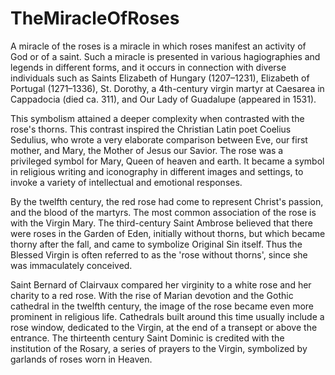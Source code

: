 # TheMiracleOfRoses

A miracle of the roses is a miracle in which roses manifest an activity of God or of a saint. Such a miracle is presented in various hagiographies and legends in different forms, and it occurs in connection with diverse individuals such as Saints Elizabeth of Hungary (1207–1231), Elizabeth of Portugal (1271–1336), St. Dorothy, a 4th-century virgin martyr at Caesarea in Cappadocia (died ca. 311), and Our Lady of Guadalupe (appeared in 1531).

This symbolism attained a deeper complexity when contrasted with the rose's thorns. This contrast inspired the Christian Latin poet Coelius Sedulius, who wrote a very elaborate comparison between Eve, our first mother, and Mary, the Mother of Jesus our Savior. The rose was a privileged symbol for Mary, Queen of heaven and earth. It became a symbol in religious writing and iconography in different images and settings, to invoke a variety of intellectual and emotional responses.

By the twelfth century, the red rose had come to represent Christ's passion, and the blood of the martyrs. The most common association of the rose is with the Virgin Mary. The third-century Saint Ambrose believed that there were roses in the Garden of Eden, initially without thorns, but which became thorny after the fall, and came to symbolize Original Sin itself. Thus the Blessed Virgin is often referred to as the 'rose without thorns', since she was immaculately conceived.

Saint Bernard of Clairvaux compared her virginity to a white rose and her charity to a red rose. With the rise of Marian devotion and the Gothic cathedral in the twelfth century, the image of the rose became even more prominent in religious life. Cathedrals built around this time usually include a rose window, dedicated to the Virgin, at the end of a transept or above the entrance. The thirteenth century Saint Dominic is credited with the institution of the Rosary, a series of prayers to the Virgin, symbolized by garlands of roses worn in Heaven.
